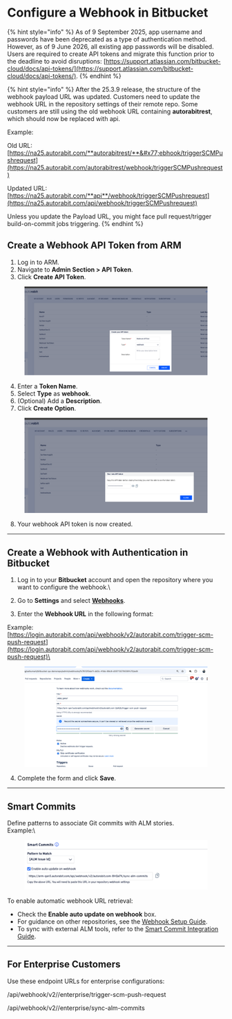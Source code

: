 # Configure a Webhook in Bitbucket

{% hint style="info" %}
As of 9 September 2025, app username and passwords have been deprecated as a type of authentication method. However, as of 9 June 2026, all existing app passwords will be disabled. Users are required to create API tokens and migrate this function prior to the deadline to avoid disruptions: [https://support.atlassian.com/bitbucket-cloud/docs/api-tokens/](https://support.atlassian.com/bitbucket-cloud/docs/api-tokens/).
{% endhint %}

{% hint style="info" %}
After the 25.3.9 release, the structure of the webhook payload URL was updated. Customers need to update the webhook URL in the repository settings of their remote repo. Some customers are still using the old webhook URL containing **autorabitrest**, which should now be replaced with api.

Example:

Old URL: [https://na25.autorabit.com/**autorabitrest/**&#x77;ebhook/triggerSCMPushrequest](https://na25.autorabit.com/autorabitrest/webhook/triggerSCMPushrequest)

Updated URL: [https://na25.autorabit.com/**api**/webhook/triggerSCMPushrequest](https://na25.autorabit.com/api/webhook/triggerSCMPushrequest)

Unless you update the Payload URL, you might face pull request/trigger build-on-commit jobs triggering.
{% endhint %}

## Create a Webhook API Token from ARM

1. Log in to ARM.
2. Navigate to **Admin Section > API Token**.
3. Click **Create API Token**.

<figure><img src="../../../../../.gitbook/assets/image (980).png" alt="API Token creation screen in ARM"><figcaption></figcaption></figure>

4. Enter a **Token Name**.
5. Select **Type** as **webhook**.
6. (Optional) Add a **Description**.
7. Click **Create Option**.

<figure><img src="../../../../../.gitbook/assets/image (981).png" alt="Webhook token configuration form in ARM"><figcaption></figcaption></figure>

8. Your webhook API token is now created.

***

## Create a Webhook with Authentication in Bitbucket

1. Log in to your **Bitbucket** account and open the repository where you want to configure the webhook.\

2. Go to **Settings** and select [**Webhooks**](https://knowledgebase.autorabit.com/product-guides/codescan/codescan-integration/webhooks).
3. Enter the **Webhook URL** in the following format:

Example:\
[https://login.autorabit.com/api/webhook/v2/autorabit.com/trigger-scm-push-request](https://login.autorabit.com/api/webhook/v2/autorabit.com/trigger-scm-push-request)\


<figure><img src="../../../../../.gitbook/assets/image (2011).png" alt="" width="563"><figcaption></figcaption></figure>

4. Complete the form and click **Save**.

***

## Smart Commits

Define patterns to associate Git commits with ALM stories.\
Example:\


<figure><img src="../../../../../.gitbook/assets/image (2012).png" alt=""><figcaption></figcaption></figure>

To enable automatic webhook URL retrieval:

* Check the **Enable auto update on webhook** box.
* For guidance on other repositories, see the [Webhook Setup Guide](file://product-guides/arm/arm-features/webhooks).
* To sync with external ALM tools, refer to the [Smart Commit Integration Guide](file://product-guides/arm/arm-features/version-control/introduction-to-version-control/version-control-repositories-summary).

***

## For Enterprise Customers

Use these endpoint URLs for enterprise configurations:

/api/webhook/v2//enterprise/trigger-scm-push-request

/api/webhook/v2//enterprise/sync-alm-commits
